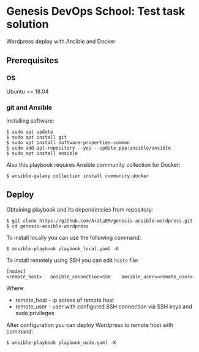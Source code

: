 # Genesis DevOps School: Test task solution
Wordpress deploy with Ansible and Docker

## Prerequisites
### OS
Ubuntu >= 18.04

### git and Ansible

Installing software:

```shell
$ sudo apt update
$ sudo apt install git
$ sudo apt install software-properties-common
$ sudo add-apt-repository --yes --update ppa:ansible/ansible
$ sudo apt install ansible
```

Also this playbook requires Ansible community collection for Docker:

```shell
$ ansible-galaxy collection install community.docker
```

## Deploy
Obtaining playbook and its dependencies from repository:

```shell
$ git clone https://github.com/ArataEM/genesis-ansible-wordpress.git
$ cd genesis-ansible-wordpress
```

To install locally you can use the following command:
```shell
$ ansible-playbook playbook_local.yaml -K
```

To install remotely using SSH you can edit `hosts` file:
```
[nodes]
<remote_host>   ansible_connection=SSH    ansible_user=<remote_user>
```
Where:
* remote_host - ip adress of remote host
* remote_user - user with configured SSH connection via SSH keys and sudo privileges

After configuration you can deploy Wordpress to remote host with command:

```shell
$ ansible-playbook playbook_node.yaml -K
```

